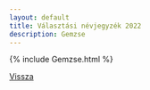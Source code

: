 ```yaml
---
layout: default
title: Választási névjegyzék 2022
description: Gemzse
---
```


{% include Gemzse.html %}

[Vissza](./)